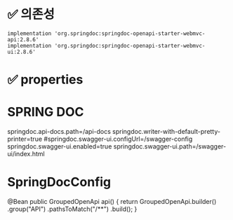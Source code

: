 # ✅ 의존성
	implementation 'org.springdoc:springdoc-openapi-starter-webmvc-api:2.8.6'
	implementation 'org.springdoc:springdoc-openapi-starter-webmvc-ui:2.8.6'

# ✅ properties
 
# SPRING DOC
springdoc.api-docs.path=/api-docs
springdoc.writer-with-default-pretty-printer=true
#springdoc.swagger-ui.configUrl=/swagger-config
springdoc.swagger-ui.enabled=true
springdoc.swagger-ui.path=/swagger-ui/index.html

# SpringDocConfig

 @Bean
    public GroupedOpenApi api() {
        return GroupedOpenApi.builder()
                .group("API")
                .pathsToMatch("/**")
                .build();
    }
